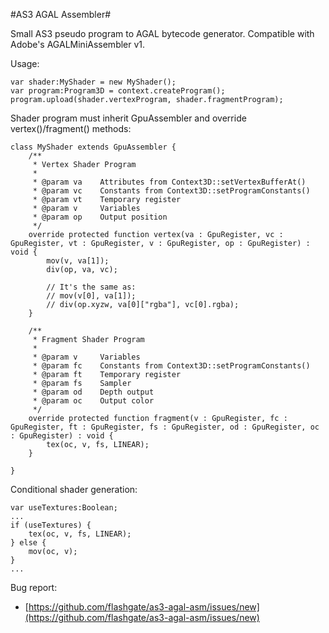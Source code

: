 #AS3 AGAL Assembler#

Small AS3 pseudo program to AGAL bytecode generator.
Compatible with Adobe's AGALMiniAssembler v1.

Usage:

	var shader:MyShader = new MyShader();
	var program:Program3D = context.createProgram();
	program.upload(shader.vertexProgram, shader.fragmentProgram);

Shader program must inherit GpuAssembler and override vertex()/fragment() methods:
    
	class MyShader extends GpuAssembler {
		/**
		 * Vertex Shader Program
		 * 
		 * @param va	Attributes from Context3D::setVertexBufferAt()
		 * @param vc	Constants from Context3D::setProgramConstants()
		 * @param vt	Temporary register
		 * @param v		Variables
		 * @param op	Output position
		 */
		override protected function vertex(va : GpuRegister, vc : GpuRegister, vt : GpuRegister, v : GpuRegister, op : GpuRegister) : void {
			mov(v, va[1]);
			div(op, va, vc);

			// It's the same as:
			// mov(v[0], va[1]);
			// div(op.xyzw, va[0]["rgba"], vc[0].rgba);
		}

		/**
		 * Fragment Shader Program
		 * 
		 * @param v		Variables
		 * @param fc	Constants from Context3D::setProgramConstants()
		 * @param ft	Temporary register
		 * @param fs	Sampler
		 * @param od	Depth output
		 * @param oc	Output color
		 */
		override protected function fragment(v : GpuRegister, fc : GpuRegister, ft : GpuRegister, fs : GpuRegister, od : GpuRegister, oc : GpuRegister) : void {
			tex(oc, v, fs, LINEAR);
		}

	}

Conditional shader generation:

	var useTextures:Boolean;
	...
	if (useTextures) {
		tex(oc, v, fs, LINEAR);
	} else {
		mov(oc, v);	
	}
	...

Bug report:

- [https://github.com/flashgate/as3-agal-asm/issues/new](https://github.com/flashgate/as3-agal-asm/issues/new)
 

